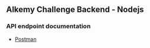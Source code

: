 ## Alkemy Challenge Backend - Nodejs

### API endpoint documentation
* [Postman](https://gold-meteor-322389.postman.co/workspace/AlkemyChallenge~cab10de1-9666-49f0-ab5d-9d39952cf718/documentation/16728392-b93098db-6016-4586-a98f-e07bbb47609c)
